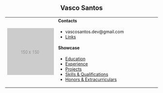 <h2 align="center">Vasco Santos</h2>
<table align="center">
  <tbody>
    <tr>      
      <td width="25%" rowspan="4">
        <img alt="Profile Photo" src="./docs/img/placeholder.png" style="width:100%" />
      </td>
      <td><b>Contacts</b></td>
    </tr>
    <tr>
      <td>
        <ul>
            <li>vascosantos.dev@gmail.com</li>
            <li>
              <a href="./pages/links.md">Links</a>
            </li>
        </ul>
      </td>
    </tr>
    <tr><td><b>Showcase</b></td></tr>
    <tr>
      <td width="50%">
        <ul>
          <li><a href="./pages/education.md">Education</a></li>
          <li><a href="./pages/experience.md">Experience</a></li>
          <li><a href="./pages/projects.md">Projects</a></li>
          <li><a href="./pages/qualifications.md">Skills & Qualifications</a></li>
          <li><a href="./pages/extracurriculars.md">Honors & Extracurriculars</a></li>
        </ul>
      </td>
    </tr>
  </tbody>
</table>